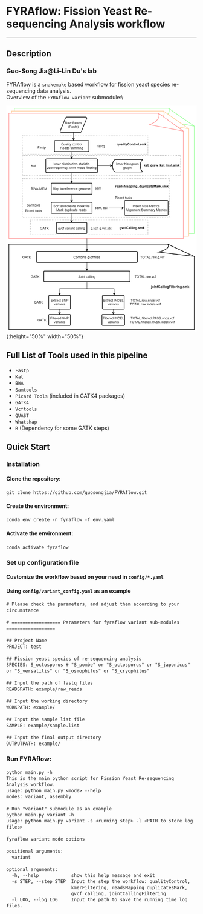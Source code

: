 # FYRAflow: Fission Yeast Re-sequencing Analysis workflow
- - - 
## Description
### Guo-Song Jia@Li-Lin Du's lab
FYRAflow is a `snakemake` based workflow for fission yeast species re-sequencing data analysis. \
Overview of the `FYRAflow variant` submodule:\
<!-- <img scr="https://github.com/guosongjia/Private_scripts/blob/master/FYRAflow_flowchart_new.jpg" width=300> -->
![image](https://github.com/guosongjia/Private_scripts/blob/master/FYRAflow_flowchart_new.jpg){:height="50%" width="50%"}
## Full List of Tools used in this pipeline
- `Fastp` 
- `Kat`
- `BWA`
- `Samtools`
- `Picard Tools` (included in GATK4 packages)
- `GATK4`
- `Vcftools`
- `QUAST`
- `Whatshap`
- `R` (Dependency for some GATK steps)
## Quick Start
### Installation
#### Clone the repository:
`git clone https://github.com/guosongjia/FYRAflow.git`
#### Create the environment:
`conda env create -n fyraflow -f env.yaml`
#### Activate the environment:
`conda activate fyraflow`
### Set up configuration file
#### Customize the workflow based on your need in `config/*.yaml`
#### Using `config/variant_config.yaml` as an example 
```
# Please check the parameters, and adjust them according to your circumstance

# ================== Parameters for fyraflow variant sub-modules ==================

## Project Name
PROJECT: test

## Fission yeast species of re-sequencing analysis
SPECIES: S_octosporus # "S_pombe" or "S_octosporus" or "S_japonicus" or "S_versatilis" or "S_osmophilus" or "S_cryophilus"

## Input the path of fastq files
READSPATH: example/raw_reads

## Input the working directory
WORKPATH: example/

## Input the sample list file
SAMPLE: example/sample.list

## Input the final output directory
OUTPUTPATH: example/
```
### Run FYRAflow:
```
python main.py -h
This is the main python script for Fission Yeast Re-sequencing Analysis workflow.
usage: python main.py <mode> --help 
modes: variant, assembly

# Run "variant" submodule as an example
python main.py variant -h
usage: python main.py variant -s <running step> -l <PATH to store log files>

fyraflow variant mode options

positional arguments:
  variant

optional arguments:
  -h, --help            show this help message and exit
  -s STEP, --step STEP  Input the step the workflow: qualityControl,
                        kmerFiltering, readsMapping_duplicatesMark,
                        gvcf_calling, jointCallingFiltering
  -l LOG, --log LOG     Input the path to save the running time log files.
```

